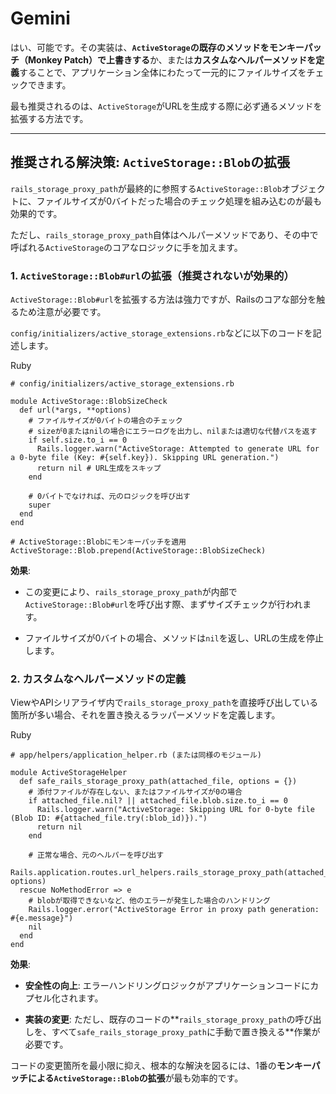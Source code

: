 # Gemini
はい、可能です。その実装は、**`ActiveStorage`の既存のメソッドをモンキーパッチ（Monkey Patch）で上書きする**か、または**カスタムなヘルパーメソッドを定義**することで、アプリケーション全体にわたって一元的にファイルサイズをチェックできます。

最も推奨されるのは、`ActiveStorage`がURLを生成する際に必ず通るメソッドを拡張する方法です。

---

## 推奨される解決策: `ActiveStorage::Blob`の拡張

`rails_storage_proxy_path`が最終的に参照する`ActiveStorage::Blob`オブジェクトに、ファイルサイズが0バイトだった場合のチェック処理を組み込むのが最も効果的です。

ただし、`rails_storage_proxy_path`自体はヘルパーメソッドであり、その中で呼ばれる`ActiveStorage`のコアなロジックに手を加えます。

### 1. `ActiveStorage::Blob#url`の拡張（推奨されないが効果的）

`ActiveStorage::Blob#url`を拡張する方法は強力ですが、Railsのコアな部分を触るため注意が必要です。

`config/initializers/active_storage_extensions.rb`などに以下のコードを記述します。

Ruby

```
# config/initializers/active_storage_extensions.rb

module ActiveStorage::BlobSizeCheck
  def url(*args, **options)
    # ファイルサイズが0バイトの場合のチェック
    # sizeが0またはnilの場合にエラーログを出力し、nilまたは適切な代替パスを返す
    if self.size.to_i == 0
      Rails.logger.warn("ActiveStorage: Attempted to generate URL for a 0-byte file (Key: #{self.key}). Skipping URL generation.")
      return nil # URL生成をスキップ
    end

    # 0バイトでなければ、元のロジックを呼び出す
    super
  end
end

# ActiveStorage::Blobにモンキーパッチを適用
ActiveStorage::Blob.prepend(ActiveStorage::BlobSizeCheck)
```

**効果**:

- この変更により、`rails_storage_proxy_path`が内部で`ActiveStorage::Blob#url`を呼び出す際、まずサイズチェックが行われます。
    
- ファイルサイズが0バイトの場合、メソッドは`nil`を返し、URLの生成を停止します。
    

### 2. カスタムなヘルパーメソッドの定義

ViewやAPIシリアライザ内で`rails_storage_proxy_path`を直接呼び出している箇所が多い場合、それを置き換えるラッパーメソッドを定義します。

Ruby

```
# app/helpers/application_helper.rb (または同様のモジュール)

module ActiveStorageHelper
  def safe_rails_storage_proxy_path(attached_file, options = {})
    # 添付ファイルが存在しない、またはファイルサイズが0の場合
    if attached_file.nil? || attached_file.blob.size.to_i == 0
      Rails.logger.warn("ActiveStorage: Skipping URL for 0-byte file (Blob ID: #{attached_file.try(:blob_id)}).")
      return nil
    end

    # 正常な場合、元のヘルパーを呼び出す
    Rails.application.routes.url_helpers.rails_storage_proxy_path(attached_file, options)
  rescue NoMethodError => e
    # blobが取得できないなど、他のエラーが発生した場合のハンドリング
    Rails.logger.error("ActiveStorage Error in proxy path generation: #{e.message}")
    nil
  end
end
```

**効果**:

- **安全性の向上**: エラーハンドリングロジックがアプリケーションコードにカプセル化されます。
    
- **実装の変更**: ただし、既存のコードの**`rails_storage_proxy_path`の呼び出しを、すべて`safe_rails_storage_proxy_path`に手動で置き換える**作業が必要です。
    

コードの変更箇所を最小限に抑え、根本的な解決を図るには、1番の**モンキーパッチによる`ActiveStorage::Blob`の拡張**が最も効率的です。
